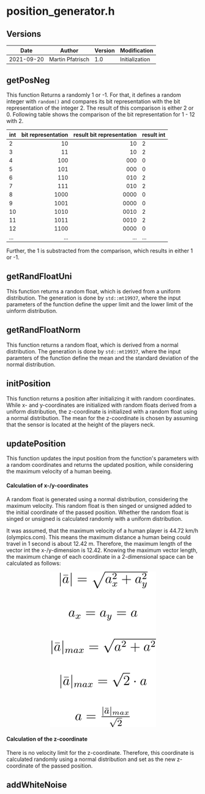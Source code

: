 # position_generator.h

## Versions

| Date       | Author           | Version | Modification   |
| ---------- | ---------------- | ------- | -------------- |
| 2021-09-20 | Martin Pfatrisch | 1.0     | Initialization |

## getPosNeg

This function Returns a randomly 1 or -1. For that, it defines a random integer with `random()` and compares its bit representation with the bit representation of the integer 2. The result of this comparison is either 2 or 0. Following table shows the comparison of the bit representation for 1 - 12 with 2.

| int | bit representation | result bit representation | result int |
| --- | -----------------: | ------------------------: | ---------- |
| 2   |                 10 |                        10 | 2          |
| 3   |                 11 |                        10 | 2          |
| 4   |                100 |                       000 | 0          |
| 5   |                101 |                       000 | 0          |
| 6   |                110 |                       010 | 2          |
| 7   |                111 |                       010 | 2          |
| 8   |               1000 |                      0000 | 0          |
| 9   |               1001 |                      0000 | 0          |
| 10  |               1010 |                      0010 | 2          |
| 11  |               1011 |                      0010 | 2          |
| 12  |               1100 |                      0000 | 0          |
| ... |                ... |                       ... | ...        |

Further, the 1 is substracted from the comparison, which results in either 1 or -1.

## getRandFloatUni

This function returns a random float, which is derived from a uniform distribution. The generation is done by `std::mt19937`, where the input parameters of the function define the upper limit and the lower limit of the uinform distribution.

## getRandFloatNorm

This function returns a random float, which is derived from a normal distribution. The generation is done by `std::mt19937`, where the input paramters of the function define the mean and the standard deviation of the normal distribution.

## initPosition

This function returns a position after initializing it with random coordinates. While x- and y-coordinates are initialized with random floats derived from a uniform distribution, the z-coordinate is initialized with a random float using a normal distribution. The mean for the z-coordinate is chosen by assuming that the sensor is located at the height of the players neck.

## updatePosition

This function updates the input position from the function's parameters with a random coordinates and returns the updated position, while considering the maximum velocity of a human beeing.

#### Calculation of x-/y-coordinates

A random float is generated using a normal distribution, considering the maximum velocity. This random float is then singed or unsigned added to the initial coordinate of the passed position. Whether the random float is singed or unsigned is calculated randomly with a uniform distribution.

It was assumed, that the maximum velocity of a human player is 44.72 km/h (olympics.com). This means the maximum distance a human being could travel in 1 second is about 12.42 m. Therefore, the maximum length of the vector int the x-/y-dimension is 12.42. Knowing the maximum vector length, the maximum change of each coordinate in a 2-dimensional space can be calculated as follows:

<div style='text-align: center'>
<img title="Vector Calculation Formula" alt="Vector Calculation Formula" src="../images/Vector_calculation.svg">
</div>

#### Calculation of the z-coordinate

There is no velocity limit for the z-coordinate. Therefore, this coordinate is calculated randomly using a normal distribution and set as the new z-coordinate of the passed position.

## addWhiteNoise
